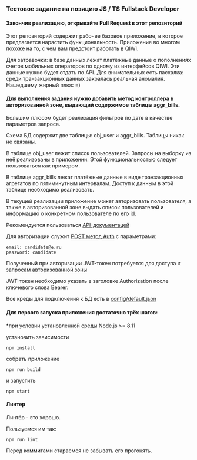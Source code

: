 ### Тестовое задание на позицию JS / TS Fullstack Developer

#### Закончив реализацию, открывайте Pull Request в этот репозиторий

Этот репозиторий содержит рабочее базовое приложение, в которое предлагается нарастить функциональность.
Приложение во многом похоже на то, с чем вам предстоит работать в QIWI.

Для затравочки: в базе данных лежат платёжные данные о пополнениях счетов мобильных операторов по одному из интерфейсов QIWI.
Эти данные нужно будет отдать по API. Для внимательных есть пасхалка: среди транзакционных данных закралась реальная аномалия. Нашедшему жирный плюс =)

#### Для выполнения задания нужно добавить метод контроллера в авторизованной зоне, выдающий содержимое таблицы aggr_bills.
Большим плюсом будет реализация фильтров по дате в качестве параметров запроса.

Схема БД содержит две таблицы: obj_user и aggr_bills. Таблицы никак не связаны.

В таблице obj_user лежит список пользователей. Запросы на выборку из неё реализованы в приложении. Этой функциональностью следует пользоваться как примером.
 
В таблице aggr_bills лежат платёжные данные в виде транзакционных агрегатов по пятиминутным интервалам. Доступ к данным в этой таблице необходимо реализовать. 

В текущей реализации приложение может авторизовать пользователя, 
а также в авторизованной зоне выдать список пользователей и информацию о конкретном пользователе по его id.

Рекомендуется пользоваться [API-документацей](https://qiwi.github.io/test_task_node_server/)

Для авторизации служит [POST метод Auth](https://qiwi.github.io/test_task_node_server/#api-Auth) с параметрами:
```
email: candidate@e.ru
password: candidate
```

Полученный при авторизации JWT-токен потребуется для доступа к [запросам авторизованной зоны](https://qiwi.github.io/test_task_node_server/#api-User)

JWT-токен необходимо указать в заголовке Authorization после ключевого слова Bearer.

Все креды для подключения к БД есть в [config/default.json](https://github.com/qiwi/test_task_node_server/blob/master/config/default.json)

#### Для первого запуска приложения достаточно трёх шагов:
*при условии установленной среды Node.js >= 8.11

установить зависимости

```
npm install
```
собрать приложение
```
npm run build
``` 
и запустить
```
npm start
```

#### Линтер
Линтёр - это хорошо. 

Пользуемся им так:
```
npm run lint
```
Перед коммитами стараемся не забывать его прогонять.
